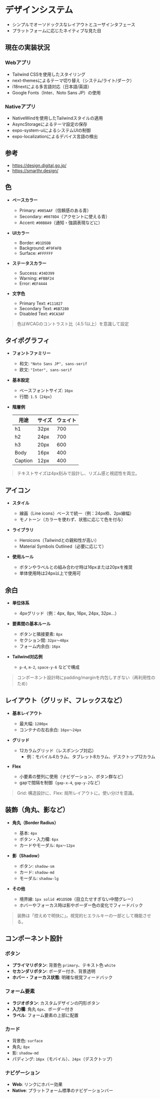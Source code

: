 # デザインシステム

- シンプルでオーソドックスなレイアウトとユーザインタフェース
- プラットフォームに応じたネイティブな見た目

## 現在の実装状況

### Webアプリ

- Tailwind CSSを使用したスタイリング
- next-themesによるテーマ切り替え（システム/ライト/ダーク）
- i18nextによる多言語対応（日本語/英語）
- Google Fonts（Inter、Noto Sans JP）の使用

### Nativeアプリ

- NativeWindを使用したTailwindスタイルの適用
- AsyncStorageによるテーマ設定の保存
- expo-system-uiによるシステムUIの制御
- expo-localizationによるデバイス言語の検出

## 参考

- https://design.digital.go.jp/
- https://smarthr.design/

## 色

- **ベースカラー**

  - Primary: `#005AAF`（信頼感のある青）
  - Secondary: `#0078D4`（アクセントに使える青）
  - Accent: `#00B8A9`（通知・強調表現などに）

- **UIカラー**

  - Border: `#D1D5DB`
  - Background: `#F9FAFB`
  - Surface: `#FFFFFF`

- **ステータスカラー**

  - Success: `#34D399`
  - Warning: `#FBBF24`
  - Error: `#EF4444`

- **文字色**
  - Primary Text: `#111827`
  - Secondary Text: `#6B7280`
  - Disabled Text: `#9CA3AF`

> 色はWCAGのコントラスト比（4.5:1以上）を意識して設定

## タイポグラフィ

- **フォントファミリー**

  - 和文: `"Noto Sans JP", sans-serif`
  - 欧文: `"Inter", sans-serif`

- **基本設定**

  - ベースフォントサイズ: `16px`
  - 行間: `1.5`（`24px`）

- **階層例**

  | 用途    | サイズ | ウェイト |
  | ------- | ------ | -------- |
  | h1      | 32px   | 700      |
  | h2      | 24px   | 700      |
  | h3      | 20px   | 600      |
  | Body    | 16px   | 400      |
  | Caption | 12px   | 400      |

> テキストサイズは4px刻みで設計し、リズム感と視認性を両立。

## アイコン

- **スタイル**

  - 線画（Line icons）ベースで統一（例：24px枠、2px線幅）
  - モノトーン（カラーを使わず、状態に応じて色を付与）

- **ライブラリ**

  - Heroicons（Tailwindとの親和性が高い）
  - Material Symbols Outlined（必要に応じて）

- **使用ルール**
  - ボタンやラベルとの組み合わせ時は16pxまたは20pxを推奨
  - 単体使用時は24px以上で使用可

## 余白

- **単位体系**

  - 4pxグリッド（例：4px, 8px, 16px, 24px, 32px...）

- **要素間の基本ルール**

  - ボタンと隣接要素: `8px`
  - セクション間: `32px〜48px`
  - フォーム内余白: `16px`

- **Tailwind対応例**
  - `p-4`, `m-2`, `space-y-6` などで構成

> コンポーネント設計時にpadding/marginを内包しすぎない（再利用性のため）

## レイアウト（グリッド、フレックスなど）

- **基本レイアウト**

  - 最大幅: `1280px`
  - コンテナの左右余白: `16px〜24px`

- **グリッド**

  - 12カラムグリッド（レスポンシブ対応）
    - 例：モバイル4カラム、タブレット8カラム、デスクトップ12カラム

- **Flex**
  - 小要素の整列に使用（ナビゲーション、ボタン群など）
  - gapで間隔を制御（`gap-x-4`, `gap-y-2`など）

> Grid: 構造設計に、Flex: 局所レイアウトに。使い分けを意識。

## 装飾（角丸、影など）

- **角丸（Border Radius）**

  - 基本: `4px`
  - ボタン・入力欄: `6px`
  - カードやモーダル: `8px〜12px`

- **影（Shadow）**

  - ボタン: `shadow-sm`
  - カード: `shadow-md`
  - モーダル: `shadow-lg`

- **その他**
  - 境界線: `1px solid #D1D5DB`（目立たせすぎない中間グレー）
  - ホバーやフォーカス時は影やボーダー色の変化でフィードバック

> 装飾は「控えめで明快に」。視覚的ヒエラルキーの一部として機能させる。

## コンポーネント設計

### ボタン

- **プライマリボタン**: 背景色 `primary`、テキスト色 `white`
- **セカンダリボタン**: ボーダー付き、背景透明
- **ホバー・フォーカス状態**: 明確な視覚フィードバック

### フォーム要素

- **ラジオボタン**: カスタムデザインの円形ボタン
- **入力欄**: 角丸 `6px`、ボーダー付き
- **ラベル**: フォーム要素の上部に配置

### カード

- 背景色: `surface`
- 角丸: `8px`
- 影: `shadow-md`
- パディング: `16px`（モバイル）、`24px`（デスクトップ）

### ナビゲーション

- **Web**: リンクにホバー効果
- **Native**: プラットフォーム標準のナビゲーションバー
